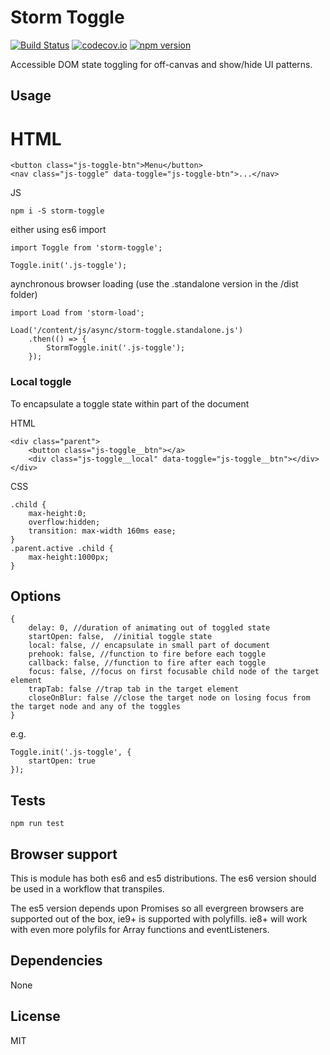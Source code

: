 # Storm Toggle

[![Build Status](https://travis-ci.org/mjbp/storm-toggle.svg?branch=master)](https://travis-ci.org/mjbp/storm-toggle)
[![codecov.io](http://codecov.io/github/mjbp/storm-toggle/coverage.svg?branch=master)](http://codecov.io/github/mjbp/storm-toggle?branch=master)
[![npm version](https://badge.fury.io/js/storm-toggle.svg)](https://badge.fury.io/js/storm-toggle)

Accessible DOM state toggling for off-canvas and show/hide UI patterns.

## Usage
HTML
=======
```
<button class="js-toggle-btn">Menu</button>
<nav class="js-toggle" data-toggle="js-toggle-btn">...</nav>
```

JS
```
npm i -S storm-toggle
```
either using es6 import
```
import Toggle from 'storm-toggle';

Toggle.init('.js-toggle');
```
aynchronous browser loading (use the .standalone version in the /dist folder)
```
import Load from 'storm-load';

Load('/content/js/async/storm-toggle.standalone.js')
    .then(() => {
        StormToggle.init('.js-toggle');
    });
```

### Local toggle
To encapsulate a toggle state within part of the document

HTML
```
<div class="parent">
    <button class="js-toggle__btn"></a>
    <div class="js-toggle__local" data-toggle="js-toggle__btn"></div>
</div>
```

CSS
```
.child {
    max-height:0;
    overflow:hidden;
    transition: max-width 160ms ease;
}
.parent.active .child {
    max-height:1000px;
}
```

## Options
```
{
	delay: 0, //duration of animating out of toggled state
	startOpen: false,  //initial toggle state
	local: false, // encapsulate in small part of document
	prehook: false, //function to fire before each toggle
	callback: false, //function to fire after each toggle
	focus: false, //focus on first focusable child node of the target element
	trapTab: false //trap tab in the target element
	closeOnBlur: false //close the target node on losing focus from the target node and any of the toggles
}
```
e.g.
```
Toggle.init('.js-toggle', {
    startOpen: true
});
```

## Tests
```
npm run test
```

## Browser support
This is module has both es6 and es5 distributions. The es6 version should be used in a workflow that transpiles.

The es5 version depends upon Promises so all evergreen browsers are supported out of the box, ie9+ is supported with polyfills. ie8+ will work with even more polyfils for Array functions and eventListeners.

## Dependencies
None

## License
MIT